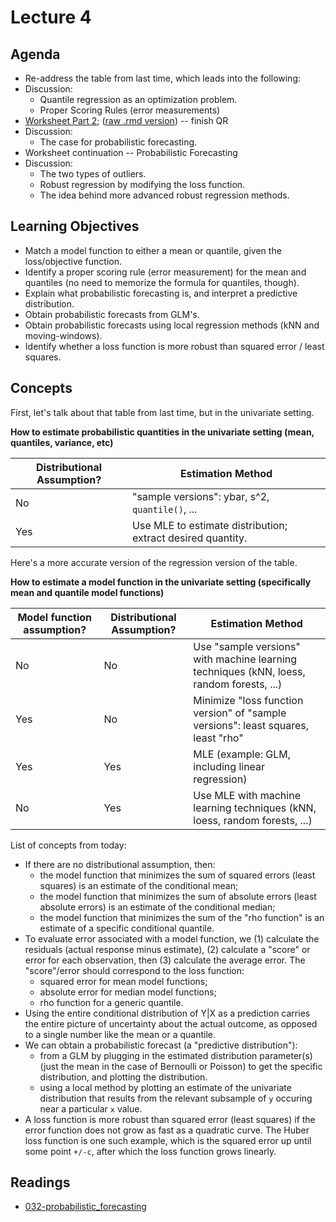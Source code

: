 # Lecture 4

## Agenda

- Re-address the table from last time, which leads into the following:
- Discussion: 
    - Quantile regression as an optimization problem. 
    - Proper Scoring Rules (error measurements)
- [Worksheet Part 2](https://ubc-mds.github.io/DSCI_562/lec4/worksheet.nb.html); ([raw .rmd version](https://raw.githubusercontent.com/UBC-MDS/DSCI_562/master/lec4/worksheet.Rmd)) -- finish QR
- Discussion:
    - The case for probabilistic forecasting.
- Worksheet continuation -- Probabilistic Forecasting
- Discussion:
    - The two types of outliers.
    - Robust regression by modifying the loss function.
    - The idea behind more advanced robust regression methods.

## Learning Objectives

- Match a model function to either a mean or quantile, given the loss/objective function.
- Identify a proper scoring rule (error measurement) for the mean and quantiles (no need to memorize the formula for quantiles, though).
- Explain what probabilistic forecasting is, and interpret a predictive distribution.
- Obtain probabilistic forecasts from GLM's.
- Obtain probabilistic forecasts using local regression methods (kNN and moving-windows).
- Identify whether a loss function is more robust than squared error / least squares.

## Concepts

First, let's talk about that table from last time, but in the univariate setting.

**How to estimate probabilistic quantities in the univariate setting (mean, quantiles, variance, etc)**

| Distributional Assumption? | Estimation Method |
|---|---|
| No  | "sample versions": ybar, s^2, `quantile()`, ...    |
| Yes | Use MLE to estimate distribution; extract desired quantity. |

Here's a more accurate version of the regression version of the table.

**How to estimate a model function in the univariate setting (specifically mean and quantile model functions)**

| Model function assumption? | Distributional Assumption? | Estimation Method |
|----|----|----|
| No  | No  | Use "sample versions" with machine learning techniques (kNN, loess, random forests, ...) |
| Yes | No  | Minimize "loss function version" of "sample versions": least squares, least "rho" |
| Yes | Yes | MLE (example: GLM, including linear regression) |
| No  | Yes | Use MLE with machine learning techniques (kNN, loess, random forests, ...) |

List of concepts from today:

- If there are no distributional assumption, then: 
	- the model function that minimizes the sum of squared errors (least squares) is an estimate of the conditional mean;
	- the model function that minimizes the sum of absolute errors (least absolute errors) is an estimate of the conditional median;
	- the model function that minimizes the sum of the "rho function" is an estimate of a specific conditional quantile.
- To evaluate error associated with a model function, we (1) calculate the residuals (actual response minus estimate), (2) calculate a "score" or error for each observation, then (3) calculate the average error. The "score"/error should correspond to the loss function:
	- squared error for mean model functions;
	- absolute error for median model functions;
	- rho function for a generic quantile.
- Using the entire conditional distribution of Y\|X as a prediction carries the entire picture of uncertainty about the actual outcome, as opposed to a single number like the mean or a quantile.
- We can obtain a probabilistic forecast (a "predictive distribution"): 
	- from a GLM by plugging in the estimated distribution parameter(s) (just the mean in the case of Bernoulli or Poisson) to get the specific distribution, and plotting the distribution.
	- using a local method by plotting an estimate of the univariate distribution that results from the relevant subsample of `y` occuring near a particular `x` value. 
- A loss function is more robust than squared error (least squares) if the error function does not grow as fast as a quadratic curve. The Huber loss function is one such example, which is the squared error up until some point `+/-c`, after which the loss function grows linearly.


## Readings

- [032-probabilistic_forecasting](./032-probabilistic_forecasting.html)